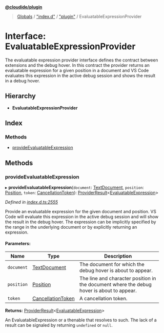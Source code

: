 **[@cloudide/plugin](../README.md)**

> [Globals](../README.md) / ["index.d"](../modules/_index_d_.md) / ["plugin"](../modules/_index_d_._plugin_.md) / EvaluatableExpressionProvider

# Interface: EvaluatableExpressionProvider

The evaluatable expression provider interface defines the contract between extensions and
the debug hover. In this contract the provider returns an evaluatable expression for a given position
in a document and VS Code evaluates this expression in the active debug session and shows the result in a debug hover.

## Hierarchy

* **EvaluatableExpressionProvider**

## Index

### Methods

* [provideEvaluatableExpression](_index_d_._plugin_.evaluatableexpressionprovider.md#provideevaluatableexpression)

## Methods

### provideEvaluatableExpression

▸ **provideEvaluatableExpression**(`document`: [TextDocument](_index_d_._plugin_.textdocument.md), `position`: [Position](../classes/_index_d_._plugin_.position.md), `token`: [CancellationToken](_index_d_._plugin_.cancellationtoken.md)): [ProviderResult](../modules/_index_d_._plugin_.md#providerresult)\<[EvaluatableExpression](../classes/_index_d_._plugin_.evaluatableexpression.md)>

*Defined in [index.d.ts:2555](https://github.com/huaweicloud/cloudide-plugin-api/blob/1ab5ef8/index.d.ts#L2555)*

Provide an evaluatable expression for the given document and position.
VS Code will evaluate this expression in the active debug session and will show the result in the debug hover.
The expression can be implicitly specified by the range in the underlying document or by explicitly returning an expression.

#### Parameters:

Name | Type | Description |
------ | ------ | ------ |
`document` | [TextDocument](_index_d_._plugin_.textdocument.md) | The document for which the debug hover is about to appear. |
`position` | [Position](../classes/_index_d_._plugin_.position.md) | The line and character position in the document where the debug hover is about to appear. |
`token` | [CancellationToken](_index_d_._plugin_.cancellationtoken.md) | A cancellation token. |

**Returns:** [ProviderResult](../modules/_index_d_._plugin_.md#providerresult)\<[EvaluatableExpression](../classes/_index_d_._plugin_.evaluatableexpression.md)>

An EvaluatableExpression or a thenable that resolves to such. The lack of a result can be
signaled by returning `undefined` or `null`.
